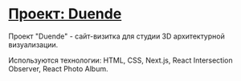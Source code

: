 # [Проект: Duende](https://weareduende.com/)

Проект "Duende" - сайт-визитка для студии 3D архитектурной визуализации.

Используются технологии: HTML, CSS, Next.js, React Intersection Observer, React Photo Album.
